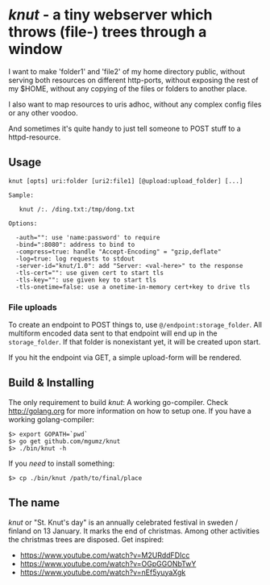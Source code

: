 # *knut* - a tiny webserver which throws (file-) trees through a window

I want to make 'folder1' and 'file2' of my home directory public, without
serving both resources on different http-ports, without exposing the rest
of my $HOME, without any copying of the files or folders to another place.

I also want to map resources to uris adhoc, without any complex config files
or any other voodoo.

And sometimes it's quite handy to just tell someone to POST stuff to a
httpd-resource.


## Usage

    knut [opts] uri:folder [uri2:file1] [@upload:upload_folder] [...]

    Sample:

       knut /:. /ding.txt:/tmp/dong.txt

    Options:

      -auth="": use 'name:password' to require
      -bind=":8080": address to bind to
      -compress=true: handle "Accept-Encoding" = "gzip,deflate"
      -log=true: log requests to stdout
      -server-id="knut/1.0": add "Server: <val-here>" to the response
      -tls-cert="": use given cert to start tls
      -tls-key="": use given key to start tls
      -tls-onetime=false: use a onetime-in-memory cert+key to drive tls


### File uploads

To create an endpoint to POST things to, use `@/endpoint:storage_folder`. All
multiform encoded data sent to that endpoint will end up in the `storage_folder`.
If that folder is nonexistant yet, it will be created upon start.

If you hit the endpoint via GET, a simple upload-form will be rendered.


## Build & Installing

The only requirement to build *knut*: A working go-compiler. Check
http://golang.org for more information on how to setup one. If you
have a working golang-compiler:

    $> export GOPATH=`pwd`
    $> go get github.com/mgumz/knut
    $> ./bin/knut -h

If you *need* to install something:

    $> cp ./bin/knut /path/to/final/place

## The name

*knut* or "St. Knut's day" is an annually celebrated festival in sweden /
finland on 13 January. It marks the end of christmas. Among other
activities the christmas trees are disposed. Get inspired:

* https://www.youtube.com/watch?v=M2URddFDIcc
* https://www.youtube.com/watch?v=OGpGGONbTwY
* https://www.youtube.com/watch?v=nEf5yuyaXgk
